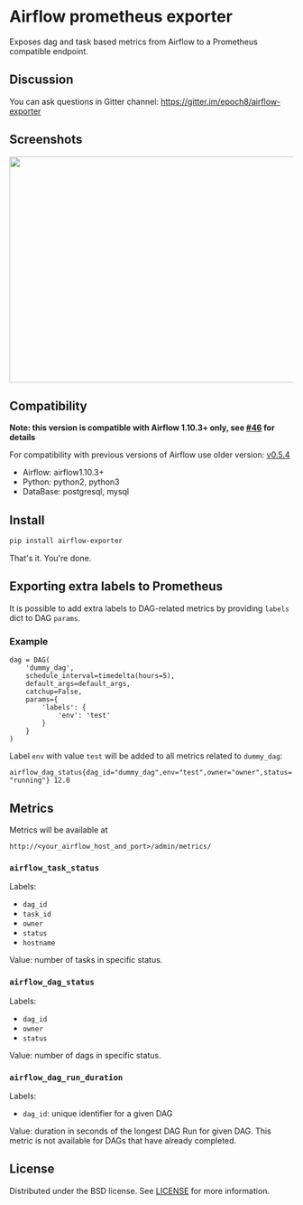 # Airflow prometheus exporter

Exposes dag and task based metrics from Airflow to a Prometheus compatible endpoint.

## Discussion

You can ask questions in Gitter channel: https://gitter.im/epoch8/airflow-exporter

## Screenshots

<img src="https://epoch8.github.io/media/2018/08/03/monitoring-airflow-with-prometheus/metrics_screenshot.png" height="400" width="600"/>

## Compatibility

**Note: this version is compatible with Airflow 1.10.3+ only, see [#46](https://github.com/epoch8/airflow-exporter/issues/46) for details**

For compatibility with previous versions of Airflow use older version: [v0.5.4](https://github.com/epoch8/airflow-exporter/releases/tag/v0.5.4)

* Airflow: airflow1.10.3+
* Python: python2, python3
* DataBase: postgresql, mysql

## Install

```sh
pip install airflow-exporter
```

That's it. You're done.

## Exporting extra labels to Prometheus

It is possible to add extra labels to DAG-related metrics by providing `labels` dict to DAG `params`.

### Example

```
dag = DAG(
    'dummy_dag',
    schedule_interval=timedelta(hours=5),
    default_args=default_args,
    catchup=False,
    params={
        'labels': {
            'env': 'test'
        }
    }
)
```

Label `env` with value `test` will be added to all metrics related to `dummy_dag`:

`airflow_dag_status{dag_id="dummy_dag",env="test",owner="owner",status="running"} 12.0`

## Metrics

Metrics will be available at 

```
http://<your_airflow_host_and_port>/admin/metrics/
```

### `airflow_task_status`

Labels:

* `dag_id`
* `task_id`
* `owner`
* `status`
* `hostname`

Value: number of tasks in specific status.

### `airflow_dag_status`

Labels:

* `dag_id`
* `owner`
* `status`

Value: number of dags in specific status.

### `airflow_dag_run_duration`

Labels:

* `dag_id`: unique identifier for a given DAG

Value: duration in seconds of the longest DAG Run for given DAG. This metric 
is not available for DAGs that have already completed.

## License

Distributed under the BSD license. See [LICENSE](LICENSE) for more
information.
